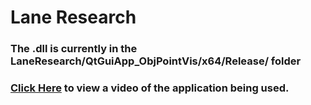 # Lane Research

### The .dll is currently in the LaneResearch/QtGuiApp_ObjPointVis/x64/Release/ folder

### [Click Here](https://player.vimeo.com/video/224553714) to view a video of the application being used.